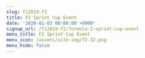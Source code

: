 ```yaml
---
slug: f12019-f2
title: F2 Sprint Cup Event
date: '2020-01-03 00:00:00 +0000'
signup_url: /f12019-f2/formula-2-sprint-cup-event
menu_title: F2 Sprint Cup Event
menu_icon: /assets/site-img/f2-32.png
menu_hide: false
---
```


